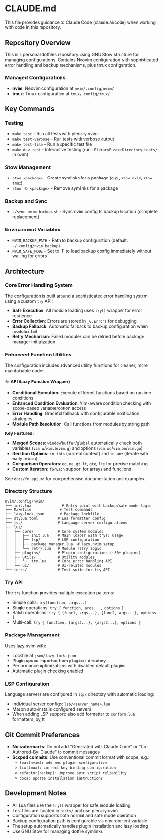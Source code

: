 # CLAUDE.md

This file provides guidance to Claude Code (claude.ai/code) when working with code in this repository.

## Repository Overview

This is a personal dotfiles repository using GNU Stow structure for managing configurations. Contains Neovim configuration with sophisticated error handling and backup mechanisms, plus tmux configuration.

### Managed Configurations

- **nvim**: Neovim configuration at `nvim/.config/nvim/`
- **tmux**: Tmux configuration at `tmux/.config/tmux/`

## Key Commands

### Testing

- `make test` - Run all tests with plenary.nvim
- `make test-verbose` - Run tests with verbose output
- `make test-file` - Run a specific test file
- `make dev-test` - Interactive testing (run `:PlenaryBustedDirectory tests/` in nvim)

### Stow Management

- `stow <package>` - Create symlinks for a package (e.g., `stow nvim`, `stow tmux`)
- `stow -D <package>` - Remove symlinks for a package

### Backup and Sync

- `./sync-nvim-backup.sh` - Sync nvim config to backup location (complete replacement)

### Environment Variables

- `NVIM_BACKUP_PATH` - Path to backup configuration (default: `~/.config/nvim_backup`)
- `NVIM_SAFE_MODE` - Set to '1' to load backup config immediately without waiting for errors

## Architecture

### Core Error Handling System

The configuration is built around a sophisticated error handling system using a custom `try` API:

- **Safe Execution**: All module loading uses `try()` wrapper for error resilience
- **Error Collection**: Errors are stored in `_G.Errors` for debugging
- **Backup Fallback**: Automatic fallback to backup configuration when modules fail
- **Retry Mechanism**: Failed modules can be retried before package manager initialization

### Enhanced Function Utilities

The configuration includes advanced utility functions for cleaner, more maintainable code:

#### `fn` API (Lazy Function Wrapper)
- **Conditional Execution**: Execute different functions based on runtime conditions
- **Enhanced Condition Evaluation**: Vim-aware condition checking with scope-based variable/option access
- **Error Handling**: Graceful fallback with configurable notification strategies
- **Module Path Resolution**: Call functions from modules by string path

**Key Features:**
- **Merged Scopes**: `window`/`buffer`/`global` automatically check both variables (`vim.w`/`vim.b`/`vim.g`) and options (`vim.wo`/`vim.bo`/`vim.go`)
- **Iteration Options**: `in_this` (current context) and `in_any` (iterate with early return)
- **Comparison Operators**: `eq`, `ne`, `gt`, `lt`, `gte`, `lte` for precise matching
- **Custom Iteration**: `forEach` support for arrays and functions

See `docs/fn_api.md` for comprehensive documentation and examples.

### Directory Structure

```
nvim/.config/nvim/
├── init.lua              # Entry point with backup/safe mode logic
├── Makefile             # Test commands
├── lazy-lock.json       # Package lockfile
├── stylua.toml         # Lua formatter config
├── lsp/                # Language server configurations
├── lua/
│   ├── core/           # Core system modules
│   │   ├── init.lua    # Main loader with try() usage
│   │   ├── lsp/        # LSP configuration
│   │   ├── package_manager.lua  # lazy.nvim setup
│   │   └── retry.lua   # Module retry logic
│   ├── plugins/        # Plugin configurations (~30+ plugins)
│   ├── utils/          # Utility modules
│   │   └── try.lua     # Core error handling API
│   └── ui/             # UI-related modules
└── tests/              # Test suite for try API
```

### Try API

The `try` function provides multiple execution patterns:

- Simple calls: `try(function, args...)`
- Single operations: `try { function, args..., options }`
- Batch operations: `try { {func1, args...}, {func2, args...}, options }`
- Multi-call: `try { function, {args1...}, {args2...}, options }`

### Package Management

Uses lazy.nvim with:

- Lockfile at `json/lazy-lock.json`
- Plugin specs imported from `plugins/` directory
- Performance optimizations with disabled default plugins
- Automatic plugin checking enabled

### LSP Configuration

Language servers are configured in `lsp/` directory with automatic loading:

- Individual server configs: `lsp/<server_name>.lua`
- Mason auto-installs configured servers
- When adding LSP support: also add formatter to `conform.lua` formatters_by_ft

## Git Commit Preferences

- **No watermarks**: Do not add "Generated with Claude Code" or "Co-Authored-By: Claude" to commit messages
- **Scoped commits**: Use conventional commit format with scope, e.g.:
  - `feat(nvim): add new plugin configuration`
  - `fix(tmux): correct key binding configuration`
  - `refactor(backup): improve sync script reliability`
  - `docs: update installation instructions`

## Development Notes

- All Lua files use the `try()` wrapper for safe module loading
- Test files are located in `tests/` and use plenary.nvim
- Configuration supports both normal and safe mode operation
- Backup configuration path is configurable via environment variable
- The setup automatically handles plugin installation and lazy loading
- Use GNU Stow for managing dotfile symlinks

